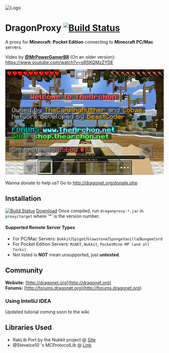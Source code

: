 ![Logo](http://dragonet.org/assets/img/Dragonet.png)
# DragonProxy [![Build Status](https://drone.io/github.com/DragonetMC/DragonProxy/status.png)](https://drone.io/github.com/DragonetMC/DragonProxy/latest)

A proxy for **Minecraft: Pocket Edition** connecting to **Minecraft PC/Mac** servers.

Video by **[@MrPowerGamerBR](https://github.com/MrPowerGamerBR)** (On an older version): https://www.youtube.com/watch?v=oRSKQMzZYDE

![Screenshot](https://raw.githubusercontent.com/DragonetMC/DragonProxy/master/screenshots/TheArchon.png)

Wanna donate to help us? Go to http://dragonet.org/donate.php

## Installation
[![Build Status](https://drone.io/github.com/DragonetMC/DragonProxy/status.png)](https://drone.io/github.com/DragonetMC/DragonProxy/files) [Download](https://drone.io/github.com/DragonetMC/DragonProxy/files)
Once compiled, run `dragonproxy-*.jar` in `proxy/target` where '*' is the version number.

#### Supported Remote Server Types
- For PC/Mac Servers: `Bukkit`/`Spigot`/`Glowstone`/`SpongeVanilla`/`BungeeCord`
- For Pocket Edition Servers: `MiNET`, `Nukkit`, `PocketMine-MP (and all forks)`
- Not listed is **NOT** mean unsupported, just **untested**.

## Community
**Website:** [http://dragonet.org](http://dragonet.org)  
**Forums:** [http://forums.dragonet.org](http://forums.dragonet.org)


### Using IntelliJ IDEA
Updated tutorial coming soon to the wiki

## Libraries Used
* RakLib Port by the Nukkit project @ [Site](http://nukkit.io)
* @Steveice10 's MCProtocolLib @ [Link](https://github.com/Steveice10/MCProtocolLib)
